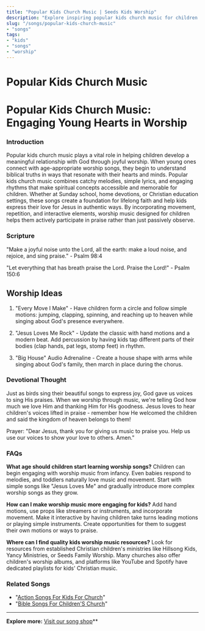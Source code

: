 ```yaml
---
title: "Popular Kids Church Music | Seeds Kids Worship"
description: "Explore inspiring popular kids church music for children's worship and faith development. Biblical music resources for families and ministry."
slug: "/songs/popular-kids-church-music"
- "songs"
tags:
- "kids"
- "songs"
- "worship"
---
```


# Popular Kids Church Music

# Popular Kids Church Music: Engaging Young Hearts in Worship

### Introduction
Popular kids church music plays a vital role in helping children develop a meaningful relationship with God through joyful worship. When young ones connect with age-appropriate worship songs, they begin to understand biblical truths in ways that resonate with their hearts and minds. Popular kids church music combines catchy melodies, simple lyrics, and engaging rhythms that make spiritual concepts accessible and memorable for children. Whether at Sunday school, home devotions, or Christian education settings, these songs create a foundation for lifelong faith and help kids express their love for Jesus in authentic ways. By incorporating movement, repetition, and interactive elements, worship music designed for children helps them actively participate in praise rather than just passively observe.

### Scripture
"Make a joyful noise unto the Lord, all the earth: make a loud noise, and rejoice, and sing praise." - Psalm 98:4

"Let everything that has breath praise the Lord. Praise the Lord!" - Psalm 150:6

## Worship Ideas
1. "Every Move I Make" - Have children form a circle and follow simple motions: jumping, clapping, spinning, and reaching up to heaven while singing about God's presence everywhere.

2. "Jesus Loves Me Rock" - Update the classic with hand motions and a modern beat. Add percussion by having kids tap different parts of their bodies (clap hands, pat legs, stomp feet) in rhythm.

3. "Big House" Audio Adrenaline - Create a house shape with arms while singing about God's family, then march in place during the chorus.

### Devotional Thought
Just as birds sing their beautiful songs to express joy, God gave us voices to sing His praises. When we worship through music, we're telling God how much we love Him and thanking Him for His goodness. Jesus loves to hear children's voices lifted in praise - remember how He welcomed the children and said the kingdom of heaven belongs to them!

Prayer: "Dear Jesus, thank you for giving us music to praise you. Help us use our voices to show your love to others. Amen."

### FAQs

**What age should children start learning worship songs?**
Children can begin engaging with worship music from infancy. Even babies respond to melodies, and toddlers naturally love music and movement. Start with simple songs like "Jesus Loves Me" and gradually introduce more complex worship songs as they grow.

**How can I make worship music more engaging for kids?**
Add hand motions, use props like streamers or instruments, and incorporate movement. Make it interactive by having children take turns leading motions or playing simple instruments. Create opportunities for them to suggest their own motions or ways to praise.

**Where can I find quality kids worship music resources?**
Look for resources from established Christian children's ministries like Hillsong Kids, Yancy Ministries, or Seeds Family Worship. Many churches also offer children's worship albums, and platforms like YouTube and Spotify have dedicated playlists for kids' Christian music.

### Related Songs

- "[Action Songs For Kids For Church](/songs/action-songs-for-kids-for-church/)"
- "[Bible Songs For Children'S Church](/songs/bible-songs-for-children-s-church/)"

---

**Explore more:** [Visit our song shop](https://seedskidsworship.com/shop)**

<!-- Schema Markup -->
<script type="application/ld+json">
{
  "@context": "https://schema.org",
  "@type": "MusicRecording",
  "name": "Popular Kids Church Music",
  "byArtist": {
    "@type": "MusicGroup",
    "name": "Seeds Kids Worship"
  },
  "isFamilyFriendly": true,
  "url": "https://seedskidsworship.com/songs/popular-kids-church-music/"
}
</script>